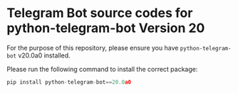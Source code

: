 # Telegram Bot source codes for python-telegram-bot Version 20

For the purpose of this repository, please ensure you have `python-telegram-bot` v20.0a0 installed.

Please run the following command to install the correct package:

```python
pip install python-telegram-bot==20.0a0
```
